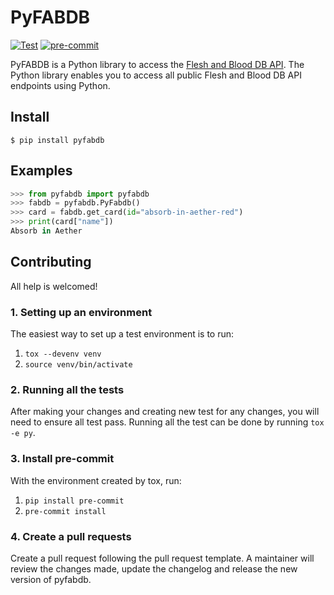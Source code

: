 # PyFABDB
[![Test](https://github.com/GonzalezAndrew/pyfabdb/actions/workflows/test.yml/badge.svg?branch=master)](https://github.com/GonzalezAndrew/pyfabdb/actions/workflows/test.yml)
[![pre-commit](https://github.com/GonzalezAndrew/pyfabdb/actions/workflows/pre-commit.yml/badge.svg?branch=master)](https://github.com/GonzalezAndrew/pyfabdb/actions/workflows/pre-commit.yml)

PyFABDB is a Python library to access the [Flesh and Blood DB API](https://fabdb.net/resources/api). The Python library enables you to access all public Flesh and Blood DB API endpoints using Python.

## Install
```
$ pip install pyfabdb
```

## Examples

```python
>>> from pyfabdb import pyfabdb
>>> fabdb = pyfabdb.PyFabdb()
>>> card = fabdb.get_card(id="absorb-in-aether-red")
>>> print(card["name"])
Absorb in Aether
```

## Contributing
All help is welcomed!

### 1. Setting up an environment
The easiest way to set up a test environment is to run:

1. `tox --devenv venv`
2. `source venv/bin/activate`

### 2. Running all the tests
After making your changes and creating new test for any changes, you will need to ensure all test pass. Running all the test can be done by running `tox -e py`.

### 3. Install pre-commit
With the environment created by tox, run:

1. `pip install pre-commit`
2. `pre-commit install`

### 4. Create a pull requests
Create a pull request following the pull request template. A maintainer will review the changes made, update the changelog and release the new version of pyfabdb.
